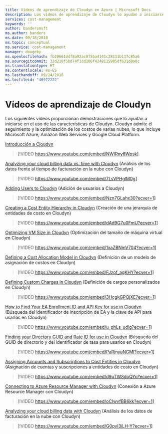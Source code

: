 ```yaml
---
title: Vídeos de aprendizaje de Cloudyn en Azure | Microsoft Docs
description: Los vídeos de aprendizaje de Cloudyn lo ayudan a iniciarse en el uso de sus características.
services: cost-management
keywords: ''
author: bandersmsft
ms.author: banders
ms.date: 09/18/2018
ms.topic: conceptual
ms.service: cost-management
manager: dougeby
ms.openlocfilehash: fb20661ddf8a92ac0f5ba4141c28111b117c85a6
ms.sourcegitcommit: 32d218f5bd74f1cd106f4248115985df631d0a8c
ms.translationtype: HT
ms.contentlocale: es-ES
ms.lasthandoff: 09/24/2018
ms.locfileid: "46972222"
---
```

# <a name="cloudyn-training-videos"></a>Vídeos de aprendizaje de Cloudyn

Los siguientes vídeos proporcionan demostraciones que lo ayudan a iniciarse en el uso de las características de Cloudyn. Cloudyn admite el seguimiento y la optimización de los costos de varias nubes, lo que incluye Microsoft Azure, Amazon Web Services y Google Cloud Platform.

[Introducción a Cloudyn](https://youtu.be/NWIRny6Wpsk)

>[!VIDEO https://www.youtube.com/embed/NWIRny6Wpsk]

[Analyzing your cloud billing data vs. time with Cloudyn](https://youtu.be/7LsVPHglM0g) (Análisis de los datos frente al tiempo de facturación en la nube con Cloudyn)

>[!VIDEO https://www.youtube.com/embed/7LsVPHglM0g]

[Adding Users to Cloudyn](https://youtu.be/Nzn7GLahx30) (Adición de usuarios a Cloudyn)

>[!VIDEO https://www.youtube.com/embed/Nzn7GLahx30?ecver=1]

[Creating a Cost Entity Hierarchy in Cloudyn](https://youtu.be/dAd9G7u0FmU) (Creación de una jerarquía de entidades de costo en Cloudyn)

>[!VIDEO https://www.youtube.com/embed/dAd9G7u0FmU?ecver=1]

[Optimizing VM Size in Cloudyn](https://youtu.be/1xaZBNmV704) (Optimización del tamaño de máquina virtual en Cloudyn)

>[!VIDEO https://www.youtube.com/embed/1xaZBNmV704?ecver=1]

[Defining a Cost Allocation Model in Cloudyn](https://youtu.be/FJzof_agKHY) (Definición de un modelo de asignación de costos en Cloudyn)

>[!VIDEO https://www.youtube.com/embed/FJzof_agKHY?ecver=1]

[Defining Custom Charges in Cloudyn](https://youtu.be/3HcgkGPQjXE) (Definición de cargos personalizados en Cloudyn)

>[!VIDEO https://www.youtube.com/embed/3HcgkGPQjXE?ecver=1]

[How to Find Your EA Enrollment ID and API Key for use in Cloudyn](https://youtu.be/u_phLs_udig) (Búsqueda del identificador de inscripción de EA y la clave de API para usarlos en Cloudyn)

>[!VIDEO https://www.youtube.com/embed/u_phLs_udig?ecver=1]

[Finding your Directory GUID and Rate ID for use in Cloudyn](https://youtu.be/PaRjnyaNGMI) (Búsqueda del GUID de directorio y del identificador de tasa para usarlos en Cloudyn)

>[!VIDEO https://www.youtube.com/embed/PaRjnyaNGMI?ecver=1]

[Assigning Accounts and Subscriptions to Cost Entities in Cloudyn](https://youtu.be/d9uTWSdoQYo) (Asignación de cuentas y suscripciones a entidades de costo en Cloudyn)

>[!VIDEO https://www.youtube.com/embed/d9uTWSdoQYo?ecver=1]

[Connecting to Azure Resource Manager with Cloudyn](https://youtu.be/oCIwvfBB6kk) (Conexión a Azure Resource Manager con Cloudyn)

>[!VIDEO https://www.youtube.com/embed/oCIwvfBB6kk?ecver=1]

[Analyzing your cloud billing data with Cloudyn](https://youtu.be/G0pvI3iLH-Y) (Análisis de los datos de facturación en la nube con Cloudyn)

>[!VIDEO https://www.youtube.com/embed/G0pvI3iLH-Y?ecver=1]
